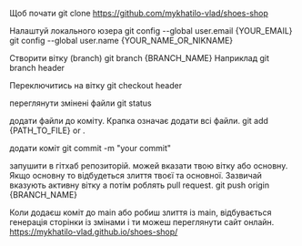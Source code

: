 Щоб почати 
git clone https://github.com/mykhatilo-vlad/shoes-shop

Налаштуй локального юзера
git config --global user.email {YOUR_EMAIL}
git config --global user.name {YOUR_NAME_OR_NIKNAME}

Створити вітку (branch)
git branch {BRANCH_NAME}
Наприклад
git branch header

Переключитись на вітку
git checkout header

переглянути змінені файли
git status

додати файли до коміту. Крапка означає додати всі файли.
git add {PATH_TO_FILE} or . 

додати коміт
git commit -m "your commit"

запушити в гітхаб репозиторій. можей вказати твою вітку або основну. Якщо основну то відбудеться злиття твоєї та основної. Зазвичай вказують активну вітку а потім роблять pull request.
git push origin {BRANCH_NAME}

Коли додаєш коміт до main або робиш злиття із main, відбувається генерація сторінки із змінами і ти можеш переглянути сайт онлайн. https://mykhatilo-vlad.github.io/shoes-shop/
